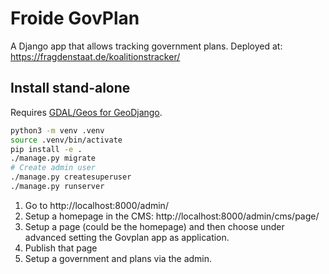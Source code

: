 # Froide GovPlan

A Django app that allows tracking government plans. Deployed at: https://fragdenstaat.de/koalitionstracker/


## Install stand-alone

Requires [GDAL/Geos for GeoDjango](https://docs.djangoproject.com/en/4.1/ref/contrib/gis/install/geolibs/).

```bash
python3 -m venv .venv
source .venv/bin/activate
pip install -e .
./manage.py migrate
# Create admin user
./manage.py createsuperuser
./manage.py runserver
```


1. Go to http://localhost:8000/admin/
2. Setup a homepage in the CMS: http://localhost:8000/admin/cms/page/
3. Setup a page (could be the homepage) and then choose under advanced setting the Govplan app as application.
4. Publish that page
5. Setup a government and plans via the admin.

